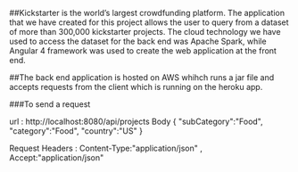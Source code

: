 

##Kickstarter is the world’s largest crowdfunding platform. The application that we have created for this project allows the user to query from a dataset of more than 300,000 kickstarter projects. The cloud technology we have used to access the dataset for the back end was Apache Spark, while Angular 4 framework was used to create the web application at the front end.

##The back end application is hosted on AWS whihch runs a jar file and accepts requests from the client which is running on the heroku app.


###To send a request

url : http://localhost:8080/api/projects 
Body
{
	"subCategory":"Food",
	"category":"Food",
	"country":"US"
} 

Request Headers : Content-Type:"application/json" , Accept:"application/json"
